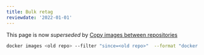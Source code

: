 ```yaml
---
title: Bulk retag
reviewdate: '2022-01-01'
---
```



This page is now _superseded_ by [Copy images between repositories](copy-containers-between-repos.md)

```bash
docker images <old repo> --filter "since=<old repo>"  --format "docker tag {{.Repository}}:{{.Tag}} <new repo>:{{.Tag}} | docker push <new repo>:{{.Tag}}" | bash
```